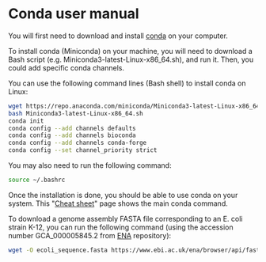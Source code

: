 # Conda user manual
You will first need to download and install [conda](https://docs.conda.io/projects/conda/en/latest/user-guide/install/index.html) on your computer. 

To install conda (Miniconda) on your machine, you will need to download a Bash script (e.g. Miniconda3-latest-Linux-x86_64.sh), and run it. Then, you could add specific conda channels. 

You can use the following command lines (Bash shell) to install conda on Linux:
```bash
wget https://repo.anaconda.com/miniconda/Miniconda3-latest-Linux-x86_64.sh
bash Miniconda3-latest-Linux-x86_64.sh
conda init
conda config --add channels defaults
conda config --add channels bioconda
conda config --add channels conda-forge
conda config --set channel_priority strict
```

You may also need to run the following command:
```bash
source ~/.bashrc
```

Once the installation is done, you should be able to use conda on your system. This "[Cheat sheet](https://docs.conda.io/projects/conda/en/stable/user-guide/cheatsheet.html)" page shows the main conda command. 

To download a genome assembly FASTA file corresponding to an E. coli strain K-12, you can run the following command (using the accession number GCA_000005845.2 from [ENA](https://www.ebi.ac.uk/ena/browser/view/GCA_000005845) repository):
```bash
wget -O ecoli_sequence.fasta https://www.ebi.ac.uk/ena/browser/api/fasta/GCA_000005845.2?download=true&gzip=true
```



